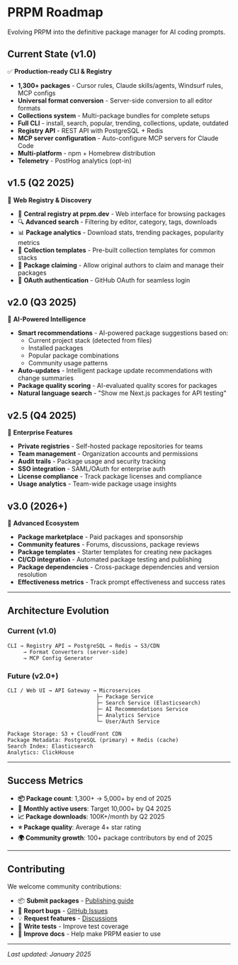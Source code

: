 # PRPM Roadmap

Evolving PRPM into the definitive package manager for AI coding prompts.

## Current State (v1.0)

✅ **Production-ready CLI & Registry**

- **1,300+ packages** - Cursor rules, Claude skills/agents, Windsurf rules, MCP configs
- **Universal format conversion** - Server-side conversion to all editor formats
- **Collections system** - Multi-package bundles for complete setups
- **Full CLI** - install, search, popular, trending, collections, update, outdated
- **Registry API** - REST API with PostgreSQL + Redis
- **MCP server configuration** - Auto-configure MCP servers for Claude Code
- **Multi-platform** - npm + Homebrew distribution
- **Telemetry** - PostHog analytics (opt-in)

## v1.5 (Q2 2025)

🎯 **Web Registry & Discovery**

- 🏪 **Central registry at prpm.dev** - Web interface for browsing packages
- 🔍 **Advanced search** - Filtering by editor, category, tags, downloads
- 📊 **Package analytics** - Download stats, trending packages, popularity metrics
- 🎨 **Collection templates** - Pre-built collection templates for common stacks
- 📝 **Package claiming** - Allow original authors to claim and manage their packages
- 🔐 **OAuth authentication** - GitHub OAuth for seamless login

## v2.0 (Q3 2025)

🤖 **AI-Powered Intelligence**

- **Smart recommendations** - AI-powered package suggestions based on:
  - Current project stack (detected from files)
  - Installed packages
  - Popular package combinations
  - Community usage patterns
- **Auto-updates** - Intelligent package update recommendations with change summaries
- **Package quality scoring** - AI-evaluated quality scores for packages
- **Natural language search** - "Show me Next.js packages for API testing"

## v2.5 (Q4 2025)

🏢 **Enterprise Features**

- **Private registries** - Self-hosted package repositories for teams
- **Team management** - Organization accounts and permissions
- **Audit trails** - Package usage and security tracking
- **SSO integration** - SAML/OAuth for enterprise auth
- **License compliance** - Track package licenses and compliance
- **Usage analytics** - Team-wide package usage insights

## v3.0 (2026+)

🚀 **Advanced Ecosystem**

- **Package marketplace** - Paid packages and sponsorship
- **Community features** - Forums, discussions, package reviews
- **Package templates** - Starter templates for creating new packages
- **CI/CD integration** - Automated package testing and publishing
- **Package dependencies** - Cross-package dependencies and version resolution
- **Effectiveness metrics** - Track prompt effectiveness and success rates

---

## Architecture Evolution

### Current (v1.0)
```
CLI → Registry API → PostgreSQL → Redis → S3/CDN
     → Format Converters (server-side)
     → MCP Config Generator
```

### Future (v2.0+)
```
CLI / Web UI → API Gateway → Microservices
                            ├─ Package Service
                            ├─ Search Service (Elasticsearch)
                            ├─ AI Recommendations Service
                            ├─ Analytics Service
                            └─ User/Auth Service

Package Storage: S3 + CloudFront CDN
Package Metadata: PostgreSQL (primary) + Redis (cache)
Search Index: Elasticsearch
Analytics: ClickHouse
```

---

## Success Metrics

- **📦 Package count**: 1,300+ → 5,000+ by end of 2025
- **👥 Monthly active users**: Target 10,000+ by Q4 2025
- **📈 Package downloads**: 100K+/month by Q2 2025
- **⭐ Package quality**: Average 4+ star rating
- **🌍 Community growth**: 100+ package contributors by end of 2025

---

## Contributing

We welcome community contributions:

- 📦 **Submit packages** - [Publishing guide](docs/PUBLISHING.md)
- 🐛 **Report bugs** - [GitHub Issues](https://github.com/khaliqgant/prompt-package-manager/issues)
- 💡 **Request features** - [Discussions](https://github.com/khaliqgant/prompt-package-manager/discussions)
- 🧪 **Write tests** - Improve test coverage
- 📖 **Improve docs** - Help make PRPM easier to use

---

*Last updated: January 2025*